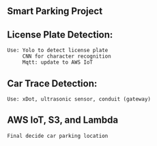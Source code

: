 ## Smart Parking Project

## License Plate Detection:
	Use: Yolo to detect license plate
		 CNN for character recognition
		 Mqtt: update to AWS IoT

## Car Trace Detection:
	Use: xDot, ultrasonic sensor, conduit (gateway)

## AWS IoT, S3, and Lambda
	Final decide car parking location